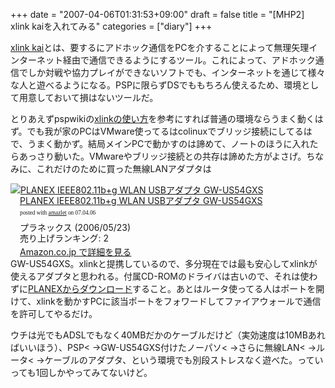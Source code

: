 +++
date = "2007-04-06T01:31:53+09:00"
draft = false
title = "[MHP2] xlink kaiを入れてみる"
categories = ["diary"]
+++

<a href="http://www.teamxlink.co.uk/" target="_blank">xlink kai</a>とは、要するにアドホック通信をPCを介することによって無理矢理インターネット経由で通信できるようにするツール。これによって、アドホック通信でしか対戦や協力プレイができないソフトでも、インターネットを通じて様々な人と遊べるようになる。PSPに限らずDSでももちろん使えるため、環境として用意しておいて損はないツールだ。

とりあえずpspwikiの<a href="http://pspwiki.to/index.php?Xlink%A4%CE%BB%C8%A4%A4%CA%FD" target="_blank">xlinkの使い方</a>を参考にすれば普通の環境ならうまく動くはず。でも我が家のPCはVMware使ってるはcolinuxでブリッジ接続にしてるはで、うまく動かず。結局メインPCで動かすのは諦めて、ノートのほうに入れたらあっさり動いた。VMwareやブリッジ接続との共存は諦めた方がよさげ。ちなみに、これだけのために買った無線LANアダプタは<div class="amazlet-box" style="margin-bottom:0px;"><div class="amazlet-image" style="float:left;"><a href="http://www.amazon.co.jp/exec/obidos/ASIN/B000FOTJSU/realbeat-22/ref=nosim/" target="_blank"><img src="http://images-jp.amazon.com/images/P/B000FOTJSU.09.MZZZZZZZ.jpg" alt="PLANEX IEEE802.11b+g WLAN USBアダプタ GW-US54GXS" style="border: none;" /></a></div><div class="amazlet-info" style="float:left;margin-left:15px;line-height:120%"><div class="amazlet-name" style="margin-bottom:10px;line-height:120%"><a href="http://www.amazon.co.jp/exec/obidos/ASIN/B000FOTJSU/realbeat-22/ref=nosim/" target="_blank">PLANEX IEEE802.11b+g WLAN USBアダプタ GW-US54GXS</a><div class="amazlet-powered-date" style="font-size:7pt;margin-top:5px;font-family:verdana;line-height:120%">posted with <a href="http://www.amazlet.com/browse/ASIN/B000FOTJSU/realbeat-22" title="PLANEX IEEE802.11b+g WLAN USBアダプタ GW-US54GXS" target="_blank">amazlet</a> on 07.04.06</div></div><div class="amazlet-detail">プラネックス (2006/05/23)<br />売り上げランキング: 2<br /></div><div class="amazlet-link" style="margin-top: 5px"><a href="http://www.amazon.co.jp/exec/obidos/ASIN/B000FOTJSU/realbeat-22/ref=nosim/" target="_blank">Amazon.co.jp で詳細を見る</a></div></div><div class="amazlet-footer" style="clear: left"></div></div>GW-US54GXS。xlinkと提携しているので、多分現在では最も安心してxlinkが使えるアダプタと思われる。付属CD-ROMのドライバは古いので、それは使わずに<a href="http://www.planex.co.jp/support/download/bwave/gw-us54gxs.shtml" target="_blank">PLANEXからダウンロード</a>すること。あとはルータ使ってる人はポートを開けて、xlinkを動かすPCに該当ポートをフォワードしてファイアウォールで通信を許可してやるだけ。

ウチは光でもADSLでもなく40MBだかのケーブルだけど（実効速度は10MBあればいいほう）、PSP< ->GW-US54GXS付けたノーパソ< ->さらに無線LAN< ->ルータ< ->ケーブルのアダプタ、という環境でも別段ストレスなく遊べた。っていっても1回しかやってみてないけど。
